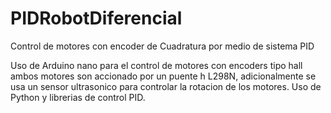 # PIDRobotDiferencial
Control de motores con encoder de Cuadratura por medio de sistema PID

  Uso de Arduino nano para el control de motores con encoders tipo hall ambos motores son accionado  por un puente h L298N, adicionalmente se usa un sensor ultrasonico para controlar 
la rotacion de los motores.
  Uso de Python y librerias de control PID. 
